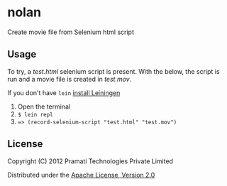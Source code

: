 nolan
=====

Create movie file from Selenium html script

## Usage

To try, a *test.html* selenium script is present. With the below, the
script is run and a movie file is created in *test.mov*.

If you don't have `lein` [install Leiningen](https://github.com/technomancy/leiningen/blob/master/README.md)

1. Open the terminal
2. `$ lein repl`
3. `=> (record-selenium-script "test.html" "test.mov")`

## License

Copyright (C) 2012 Pramati Technologies Private Limited

Distributed under the [Apache License, Version 2.0](http://www.apache.org/licenses/LICENSE-2.0.html)

